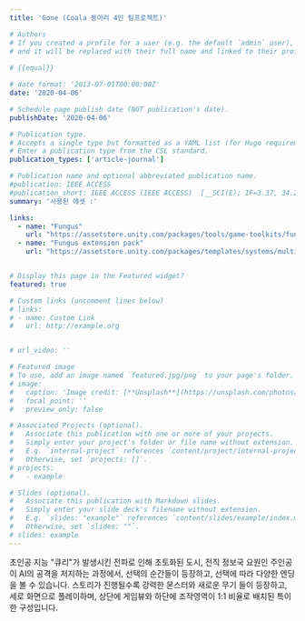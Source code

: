 ```yaml
---
title: 'Gone (Coala 동아리 4인 팀프로젝트)'

# Authors
# If you created a profile for a user (e.g. the default `admin` user), write the username (folder name) here
# and it will be replaced with their full name and linked to their profile.
  
# {{equal}}

# date format: '2013-07-01T00:00:00Z'
date: '2020-04-06'

# Schedule page publish date (NOT publication's date).
publishDate: '2020-04-06'

# Publication type.
# Accepts a single type but formatted as a YAML list (for Hugo requirements).
# Enter a publication type from the CSL standard.
publication_types: ['article-journal']

# Publication name and optional abbreviated publication name.
#publication: IEEE ACCESS
#publication_short: IEEE ACCESS (IEEE ACCESS)  [__SCI(E); IF=3.37, 34.25% (Q2)__]
summary: '사용된 에셋 :'

links:
  - name: "Fungus"
    url: "https://assetstore.unity.com/packages/tools/game-toolkits/fungus-34184"
  - name: "Fungus extension pack"
    url: "https://assetstore.unity.com/packages/templates/systems/multislot-save-system-for-fungus-141890"


# Display this page in the Featured widget?
featured: true

# Custom links (uncomment lines below)
# links:
# - name: Custom Link
#   url: http://example.org


# url_video: ''

# Featured image
# To use, add an image named `featured.jpg/png` to your page's folder.
# image:
#   caption: 'Image credit: [**Unsplash**](https://unsplash.com/photos/pLCdAaMFLTE)'
#   focal_point: ''
#   preview_only: false

# Associated Projects (optional).
#   Associate this publication with one or more of your projects.
#   Simply enter your project's folder or file name without extension.
#   E.g. `internal-project` references `content/project/internal-project/index.md`.
#   Otherwise, set `projects: []`.
# projects:
#   - example

# Slides (optional).
#   Associate this publication with Markdown slides.
#   Simply enter your slide deck's filename without extension.
#   E.g. `slides: "example"` references `content/slides/example/index.md`.
#   Otherwise, set `slides: ""`.
# slides: example
---
```


초인공 지능 "큐리"가 발생시킨 전파로 인해 초토화된 도시, 전직 정보국 요원인 주인공이 AI의 공격을 저지하는 과정에서,
선택의 순간들이 등장하고, 선택에 따라 다양한 엔딩을 볼 수 있습니다. 스토리가 진행될수록 강력한 몬스터와 새로운 무기
들이 등장하고, 세로 화면으로 플레이하며, 상단에 게임뷰와 하단에 조작영역이 1:1 비율로 배치된 특이한 구성입니다.